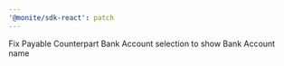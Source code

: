 ```yaml
---
'@monite/sdk-react': patch
---
```


Fix Payable Counterpart Bank Account selection to show Bank Account name
